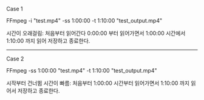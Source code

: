 Case 1

FFmpeg -i "test.mp4" -ss 1:00:00 -t 1:10:00 "test_output.mp4"

시간이 오래걸림: 처음부터 읽어간다 0:00:00 부터 읽어가면서 1:00:00 시간에서 1:10:00 까지 읽어 저장하고 종료한다.

---
Case 2

FFmpeg -ss 1:00:00 "test.mp4" -t 1:10:00 "test_output.mp4"

시작부터 건너뜀 시간이 빠름: 처음부터 1:00:00 시간부터 읽어가면서 1:10:00 까지 읽어서 저장하고 종료한다.
